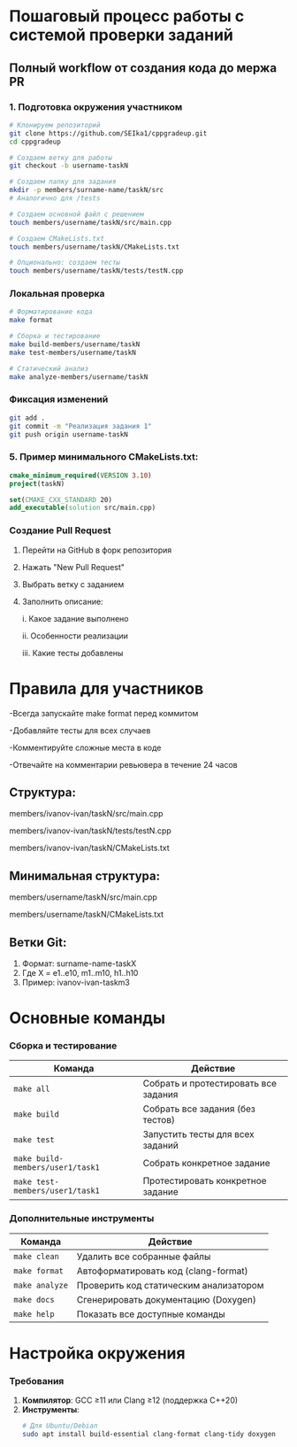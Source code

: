 # Пошаговый процесс работы с системой проверки заданий

## Полный workflow от создания кода до мержа PR

### 1. Подготовка окружения участником
```bash
# Клонируем репозиторий
git clone https://github.com/SEIka1/cppgradeup.git
cd cppgradeup

# Создаем ветку для работы
git checkout -b username-taskN

# Создаем папку для задания
mkdir -p members/surname-name/taskN/src
# Аналогично для /tests

# Создаем основной файл с решением
touch members/username/taskN/src/main.cpp

# Создаем CMakeLists.txt
touch members/username/taskN/CMakeLists.txt

# Опционально: создаем тесты
touch members/username/taskN/tests/testN.cpp
```

### Локальная проверка
```bash
# Форматирование кода
make format

# Сборка и тестирование
make build-members/username/taskN
make test-members/username/taskN

# Статический анализ
make analyze-members/username/taskN
```

### Фиксация изменений
```bash
git add .
git commit -m "Реализация задания 1"
git push origin username-taskN
```

### 5. Пример минимального CMakeLists.txt:
```cmake
cmake_minimum_required(VERSION 3.10)
project(taskN)

set(CMAKE_CXX_STANDARD 20)
add_executable(solution src/main.cpp)
```

### Создание Pull Request

1) Перейти на GitHub в форк репозитория
2) Нажать "New Pull Request"
3) Выбрать ветку с заданием
4) Заполнить описание:

      i. Какое задание выполнено

      ii. Особенности реализации

      iii. Какие тесты добавлены

# Правила для участников

-Всегда запускайте make format перед коммитом

-Добавляйте тесты для всех случаев

-Комментируйте сложные места в коде

-Отвечайте на комментарии ревьювера в течение 24 часов

## Структура:
members/ivanov-ivan/taskN/src/main.cpp

members/ivanov-ivan/taskN/tests/testN.cpp

members/ivanov-ivan/taskN/CMakeLists.txt          

## Минимальная структура:

members/username/taskN/src/main.cpp

members/username/taskN/CMakeLists.txt

## Ветки Git:

1) Формат: surname-name-taskX
2) Где X = e1..e10, m1..m10, h1..h10
3) Пример: ivanov-ivan-taskm3

# Основные команды

### Сборка и тестирование
| Команда | Действие |
|---------|----------|
| `make all` | Собрать и протестировать все задания |
| `make build` | Собрать все задания (без тестов) |
| `make test` | Запустить тесты для всех заданий |
| `make build-members/user1/task1` | Собрать конкретное задание |
| `make test-members/user1/task1` | Протестировать конкретное задание |

### Дополнительные инструменты
| Команда | Действие |
|---------|----------|
| `make clean` | Удалить все собранные файлы |
| `make format` | Автоформатировать код (clang-format) |
| `make analyze` | Проверить код статическим анализатором |
| `make docs` | Сгенерировать документацию (Doxygen) |
| `make help` | Показать все доступные команды |

# Настройка окружения

### Требования
1. **Компилятор**: GCC ≥11 или Clang ≥12 (поддержка C++20)
2. **Инструменты**:
   ```bash
   # Для Ubuntu/Debian
   sudo apt install build-essential clang-format clang-tidy doxygen
